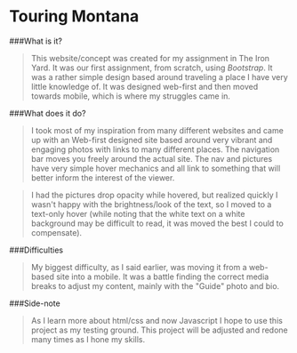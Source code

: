 # Touring Montana

###What is it?
>This website/concept was created for my assignment in The Iron Yard. It was our first assignment, from scratch, using _Bootstrap_. It was a rather simple design based around traveling a place I have very little knowledge of. It was designed web-first and then moved towards mobile, which is where my struggles came in.

###What does it do?
>I took most of my inspiration from many different websites and came up with an Web-first designed site based around very vibrant and engaging photos with links to many different places. The navigation bar moves you freely around the actual site. The nav and pictures have very simple hover mechanics and all link to something that will better inform the interest of the viewer.

>I had the pictures drop opacity while hovered, but realized quickly I wasn't happy with the brightness/look of the text, so I moved to a text-only hover (while noting that the white text on a white background may be difficult to read, it was moved the best I could to compensate).

###Difficulties
>My biggest difficulty, as I said earlier, was moving it from a web-based site into a mobile. It was a battle finding the correct media breaks to adjust my content, mainly with the "Guide" photo and bio.

###Side-note
> As I learn more about html/css and now Javascript I hope to use this project as my testing ground. This project will be adjusted and redone many times as I hone my skills.
